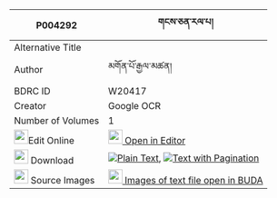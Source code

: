 |P004292|གངས་ཅན་རལ་པ། 
| --- | --- 
|Alternative Title |
|Author| མགོན་པོ་རྒྱལ་མཚན།
|BDRC ID | W20417
|Creator | Google OCR
|Number of Volumes| 1
|<img width="25" src="https://img.icons8.com/color/25/000000/edit-property.png">Edit Online| [<img width="25" src="https://avatars.githubusercontent.com/u/45091458?s=200&v=4"> Open in Editor](http://editor.openpecha.org/P004292)
|<img width="25" src="https://img.icons8.com/fluent/48/000000/download-2.png"/>  Download | [![](https://img.icons8.com/color/20/000000/txt.png)Plain Text](https://github.com/Openpecha/P004292/releases/download/v2/gangchen_ralpa_plain_P004292.zip), [![](https://img.icons8.com/color/20/000000/txt.png)Text with Pagination](https://github.com/Openpecha/P004292/releases/download/v2/gangchen_ralpa_pages_P004292.zip)
|<img width="25" src="https://img.icons8.com/plasticine/100/000000/pictures-folder.png"/>  Source Images | [<img width="25" src="https://library.bdrc.io/icons/BUDA-small.svg"> Images of text file open in BUDA](https://library.bdrc.io/show/bdr:W20417)